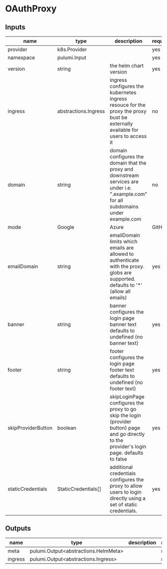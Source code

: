 # OAuthProxy

## Inputs

| name               | type                             | description                                                                                                                                            | required |
| ------------------ | -------------------------------- | ------------------------------------------------------------------------------------------------------------------------------------------------------ | -------- |
| provider           | k8s.Provider                     |                                                                                                                                                        | yes      |
| namespace          | pulumi.Input<string>             |                                                                                                                                                        | yes      |
| version            | string                           | the helm chart version                                                                                                                                 | yes      |
| ingress            | abstractions.Ingress             | ingress configures the kubernetes ingress resouce for the proxy the proxy bust be externally available for users to access it                          | no       |
| domain             | string                           | domain configures the domain that the proxy and downstream services are under i.e. ".example.com" for all subdomains under example.com                 | no       |
| mode               | Google | Azure | GitHub | GitLab | mode configures the backend service that the proxy will redirect users to login with mode can be excluded if you only want to allow static credentials | yes      |
| emailDomain        | string                           | emailDomain limits which emails are allowed to authenticate with the proxy. globs are supported. defaults to '*' (allow all emails)                    | yes      |
| banner             | string                           | banner configures the login page banner text defaults to undefined (no banner text)                                                                    | yes      |
| footer             | string                           | footer configures the login page footer text defaults to undefined (no footer text)                                                                    | yes      |
| skipProviderButton | boolean                          | skipLoginPage configures the proxy to go skip the login (provider button) page and go directly to the provider's login page. defaults to false         | yes      |
| staticCredentials  | StaticCredentials[]              | additional credentials configures the proxy to allow users to login directly using a set of static credentials.                                        | yes      |

## Outputs

| name    | type                                 | description | required |
| ------- | ------------------------------------ | ----------- | -------- |
| meta    | pulumi.Output<abstractions.HelmMeta> |             | no       |
| ingress | pulumi.Output<abstractions.Ingress>  |             | no       |